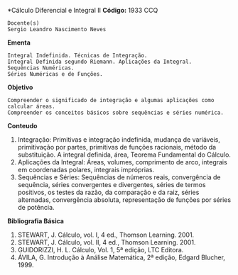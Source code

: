 *Cálculo Diferencial e Integral II
**Código:** 1933 CCQ 

  ```
Docente(s)
  Sergio Leandro Nascimento Neves
  ```

  **Ementa** 
  ```
  Integral Indefinida. Técnicas de Integração.
  Integral Definida segundo Riemann. Aplicações da Integral.
  Sequências Numéricas.
  Séries Numéricas e de Funções.
  ```

  **Objetivo** 
  ```
  Compreender o significado de integração e algumas aplicações como calcular áreas.
  Compreender os conceitos básicos sobre sequências e séries numérica.
  ```

  **Conteudo**
  1. Integração: Primitivas e integração indefinida, mudança de variáveis, primitivação por partes,
  primitivas de funções racionais, método da substituição. A integral definida, área, Teorema
  Fundamental do Cálculo.
  2. Aplicações da Integral: Áreas, volumes, comprimento de arco, integrais em coordenadas
  polares, integrais impróprias.
  3. Sequências e Séries: Sequências de números reais, convergência de sequência, séries
  convergentes e divergentes, séries de termos positivos, os testes da razão, da comparação e da
  raiz, séries alternadas, convergência absoluta, representação de funções por séries de potência.

  **Bibliografia Básica**
  1. STEWART, J. Cálculo, vol. I, 4 ed., Thomson Learning. 2001.
  2. STEWART, J. Cálculo, vol. II, 4 ed., Thomson Learning. 2001.
  3. GUIDORIZZI, H. L. Cálculo, Vol. 1, 5ª edição, LTC Editora.
  4. ÁVILA, G. Introdução à Análise Matemática, 2ª edição, Edgard Blucher, 1999.
